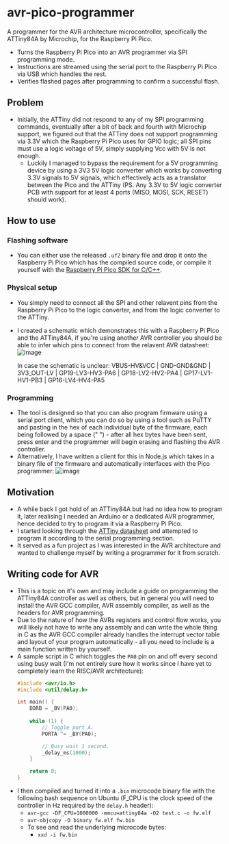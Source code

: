 # avr-pico-programmer
A programmer for the AVR architecture microcontroller, specifically the ATTiny84A by Microchip, for the Raspberry Pi Pico.
- Turns the Raspberry Pi Pico into an AVR programmer via SPI programming mode.
- Instructions are streamed using the serial port to the Raspberry Pi Pico via USB which handles the rest.
- Verifies flashed pages after programming to confirm a successful flash.

## Problem
- Initially, the ATTiny did not respond to any of my SPI programming commands, eventually after a bit of back and fourth with Microchip support, we figured out that the ATTiny does not support programming via 3.3V which the Raspberry Pi Pico uses for GPIO logic; all SPI pins must use a logic voltage of 5V, simply supplying Vcc with 5V is not enough.
  - Luckily I managed to bypass the requirement for a 5V programming device by using a 3V3 5V logic converter which works by converting 3.3V signals to 5V signals, which effectively acts as a translator between the Pico and the ATTiny (PS. Any 3.3V to 5V logic converter PCB with support for at least 4 ports (MISO, MOSI, SCK, RESET) should work).

## How to use

### Flashing software
- You can either use the released `.uf2` binary file and drop it onto the Raspberry Pi Pico which has the compiled source code, or compile it yourself with the [Raspberry Pi Pico SDK for C/C++](https://www.raspberrypi.com/documentation/microcontrollers/c_sdk.html).

### Physical setup
- You simply need to connect all the SPI and other relavent pins from the Raspberry Pi Pico to the logic converter, and from the logic converter to the ATTiny.
- I created a schematic which demonstrates this with a Raspberry Pi Pico and the ATTiny84A, if you're using another AVR controller you should be able to infer which pins to connect from the relavent AVR datasheet:
  ![image](https://github.com/SpeedyCraftah/avr-pico-programmer/assets/45142584/598428f8-867c-4d9e-a480-de1b2b60a3f2)

  In case the schematic is unclear: VBUS-HV&VCC | GND-GND&GND | 3V3_OUT-LV | GP19-LV3-HV3-PA6 | GP18-LV2-HV2-PA4 | GP17-LV1-HV1-PB3 | GP16-LV4-HV4-PA5

### Programming
- The tool is designed so that you can also program firmware using a serial port client, which you can do so by using a tool such as PuTTY and pasting in the hex of each individual byte of the firmware, each being followed by a space (" ") - after all hex bytes have been sent, press enter and the programmer will begin erasing and flashing the AVR controller.
- Alternatively, I have written a client for this in Node.js which takes in a binary file of the firmware and automatically interfaces with the Pico programmer:
![image](https://github.com/SpeedyCraftah/avr-pico-programmer/assets/45142584/97871f71-8e47-403e-9a21-1378b84e81be)

## Motivation
- A while back I got hold of an ATTiny84A but had no idea how to program it, later realising I needed an Arduino or a dedicated AVR programmer, hence decided to try to program it via a Raspberry Pi Pico.
- I started looking through the [ATTiny datasheet](https://ww1.microchip.com/downloads/en/DeviceDoc/ATtiny24A-44A-84A-DataSheet-DS40002269A.pdf) and attempted to program it according to the serial programming section.
- It served as a fun project as I was interested in the AVR architecture and wanted to challenge myself by writing a programmer for it from scratch.

## Writing code for AVR
- This is a topic on it's own and may include a guide on programming the ATTiny84A controller as well as others, but in general you will need to install the AVR GCC compiler, AVR assembly compiler, as well as the headers for AVR programming.
- Due to the nature of how the AVRs registers and control flow works, you will likely not have to write any assembly and can write the whole thing in C as the AVR GCC compiler already handles the interrupt vector table and layout of your program automatically - all you need to include is a main function written by yourself.
- A sample script in C which toggles the `PA0` pin on and off every second using busy wait (I'm not entirely sure how it works since I have yet to completely learn the RISC/AVR architecture):
  ```c
  #include <avr/io.h>
  #include <util/delay.h>
  
  int main() {
      DDRB = _BV(PA0);
  	
      while (1) {
          // Toggle port A.
          PORTA ^= _BV(PA0);
  
          // Busy wait 1 second.
          _delay_ms(1000);
      }
  
      return 0;
  }
  ```
- I then compiled and turned it into a `.bin` microcode binary file with the following bash sequence on Ubuntu (F_CPU is the clock speed of the controller in Hz required by the `delay.h` header):
  - `avr-gcc -DF_CPU=1000000 -mmcu=attiny84a -O2 test.c -o fw.elf`
  - `avr-objcopy -O binary fw.elf fw.bin`
  - To see and read the underlying microcode bytes:
    - `xxd -i fw.bin`
